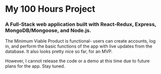 # My 100 Hours Project 
### A Full-Stack web application built with React-Redux, Express, MongoDB/Mongoose, and Node.js.

The Minimum Viable Product is functional- users can create accounts, log in, and perform the basic functions of the app with live updates from the database. It also looks pretty nice so far, for an MVP.

However, I cannot release the code or a demo at this time due to future plans for the app. Stay tuned.
